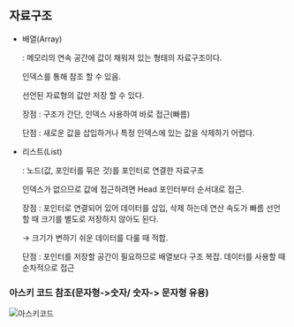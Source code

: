 ## 자료구조

- 배열(Array)
    
    : 메모리의 연속 공간에 값이 채워져 있는 형태의 자료구조이다.
    
    인덱스를 통해 참조 할 수 있음.
    
    선언된 자료형의 값만 저장 할 수 있다.
    
    장점 : 구조가 간단, 인덱스 사용하여 바로 접근(빠름)
    
    단점 : 새로운 값을 삽입하거나 특정 인덱스에 있는 값을 삭제하기 어렵다.
    
- 리스트(List)
    
    : 노드(값, 포인터를 묶은 것)를 포인터로 연결한 자료구조
    
    인덱스가 없으므로 값에 접근하려면 Head 포인터부터 순서대로 접근.
    
    장점 : 포인터로 연결되어 있어 데이터를 삽입, 삭제 하는데 연산 속도가 빠름
           선언할 때 크기를 별도로 저장하지 않아도 된다.
    
    → 크기가 변하기 쉬운 데이터를 다룰 때 적합.
    
    단점 : 포인터를 저장할 공간이 필요하므로 배열보다 구조 복잡.
           데이터를 사용할 때 순차적으로 접근
           
 
 ### 아스키 코드 참조(문자형->숫자/ 숫자-> 문자형 유용)        
   ![아스키코드](https://user-images.githubusercontent.com/79103761/203057101-9a8c14de-c280-4aca-8e67-3bc92edf7656.png)
